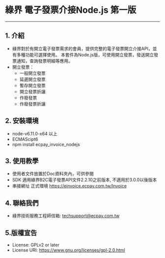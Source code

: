 # 綠界 電子發票介接Node.js 第一版
---

## 1. 介紹

  - 綠界對於有開立電子發票需求的會員，提供完整的電子發票開立介接API，並有多種功能可選擇使用。 本套件為Node.js版，可使用開立發票，發送開立發票通知，查詢發票明細等應用。
  - 開立發票：
    - 一般開立發票
    - 延遲開立發票
    - 暫存開立發票
    - 開立發票折讓
    - 作廢發票
    - 作廢發票折讓


## 2. 安裝環境
  - node-v6.11.0-x64  以上
  - ECMAScipt6
  - npm install ecpay_invoice_nodejs

## 3. 使用教學
  - 使用者文件放置於Doc資料夾內，可供參閱
  - SDK 適用綠界B2C電子發票API文件2.2.10之前版本, 不適用於3.0.0以後版本
  - 串接網址 正式環境 https://einvoice.ecpay.com.tw/Invoice



## 4. 聯絡我們
  - 綠界技術服務工程師信箱: techsupport@ecpay.com.tw

## 5.版權宣告

* License: GPLv2 or later
* License URI: https://www.gnu.org/licenses/gpl-2.0.html


[//]: # (These are reference links used in the body of this note and get stripped out when the markdown processor does its job. There is no need to format nicely because it shouldn't be seen. Thanks SO - http://stackoverflow.com/questions/4823468/store-comments-in-markdown-syntax)

